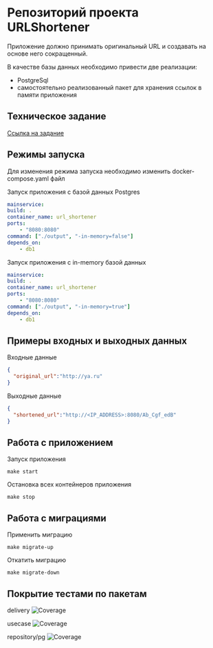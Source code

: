 # Репозиторий проекта URLShortener 
Приложение должно принимать оригинальный URL и создавать на основе него сокращенный. 

В качестве базы данных необходимо привести две реализации:
- PostgreSql
- самостоятельно реализованный пакет для хранения ссылок в памяти приложения
## Техническое задание 
[Ссылка на задание](https://docs.google.com/document/d/1gPAgIpscDjXrczlDdzLfS-XJqpu59HjcgRgO0eRsTvM/edit?tab=t.0)
## Режимы запуска
Для изменения режима запуска необходимо изменить docker-compose.yaml файл

Запуск приложения с базой данных Postgres 
```yaml
mainservice:
build: .
container_name: url_shortener
ports:
    - "8080:8080"
command: ["./output", "-in-memory=false"]
depends_on:
    - db1
```
Запуск приложения с in-memory базой данных 
```yaml
mainservice:
build: .
container_name: url_shortener
ports:
    - "8080:8080"
command: ["./output", "-in-memory=true"]
depends_on:
    - db1
```
## Примеры входных и выходных данных
Входные данные 
```json
{
  "original_url":"http://ya.ru"
}
```
Выходные данные 
```json
{
  "shortened_url":"http://<IP_ADDRESS>:8080/Ab_Cgf_edB"
}
```
## Работа с приложением
Запуск приложения
```shell
make start
```
Остановка всех контейнеров приложения
```shell
make stop
```
## Работа с миграциями 
Применить миграцию
```shell
make migrate-up
```
Откатить миграцию
```shell
make migrate-down
```
## Покрытие тестами по пакетам
delivery ![Coverage](https://img.shields.io/badge/Coverage-92.6%25-90EE90)


usecase  ![Coverage](https://img.shields.io/badge/Coverage-95.0%25-90EE90)


repository/pg ![Coverage](https://img.shields.io/badge/Coverage-90.5%25-c5e384)
